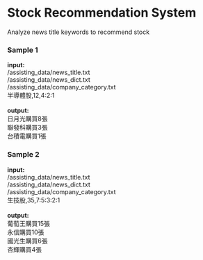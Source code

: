 # Stock Recommendation System
Analyze news title keywords to recommend stock <br>

### Sample 1
**input:** <br>
/assisting_data/news_title.txt <br>
/assisting_data/news_dict.txt <br>
/assisting_data/company_category.txt <br>
半導體股,12,4:2:1 <br>
<br>
**output:** <br>
日月光購買8張 <br>
聯發科購買3張 <br>
台積電購買1張 <br>

### Sample 2
**input:** <br>
/assisting_data/news_title.txt <br>
/assisting_data/news_dict.txt <br>
/assisting_data/company_category.txt <br>
生技股,35,7:5:3:2:1 <br>
<br>
**output:** <br>
葡萄王購買15張 <br>
永信購買10張 <br>
國光生購買6張 <br>
杏輝購買4張 <br>
